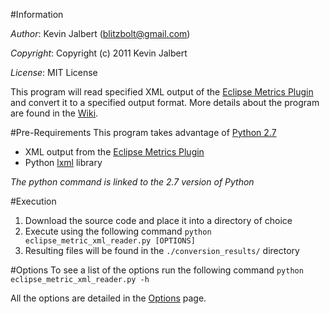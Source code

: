 #Information

*Author*:    Kevin Jalbert  (blitzbolt@gmail.com)

*Copyright*: Copyright (c) 2011 Kevin Jalbert

*License*:   MIT License

This program will read specified XML output of the [Eclipse Metrics Plugin](http://sourceforge.net/projects/metrics/ "Eclipse Metrics Plugin") and convert it to a specified output format. More details about the program are found in the [Wiki](https://github.com/kevinjalbert/eclipse_metrics_xml_reader/wiki "Wiki").

#Pre-Requirements
This program takes advantage of [Python 2.7](http://www.python.org/ "Python")

* XML output from the [Eclipse Metrics Plugin](http://sourceforge.net/projects/metrics/ "Eclipse Metrics Plugin")
* Python [lxml](http://lxml.de/index.html "lxml") library

_The python command is linked to the 2.7 version of Python_

#Execution
1. Download the source code and place it into a directory of choice
2. Execute using the following command ```python eclipse_metric_xml_reader.py [OPTIONS]```
3. Resulting files will be found in the ```./conversion_results/``` directory

#Options
To see a list of the options run the following command ```python eclipse_metric_xml_reader.py -h```

All the options are detailed in the [Options](https://github.com/kevinjalbert/eclipse_metrics_xml_reader/wiki/Options "Options") page.
